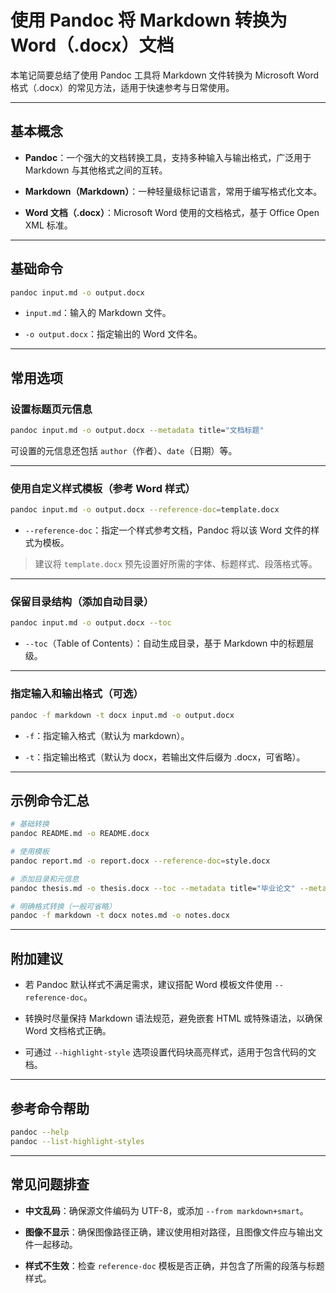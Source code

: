 
# 使用 Pandoc 将 Markdown 转换为 Word（.docx）文档

本笔记简要总结了使用 Pandoc 工具将 Markdown 文件转换为 Microsoft Word 格式（.docx）的常见方法，适用于快速参考与日常使用。

---

## 基本概念

- **Pandoc**：一个强大的文档转换工具，支持多种输入与输出格式，广泛用于 Markdown 与其他格式之间的互转。
    
- **Markdown（Markdown）**：一种轻量级标记语言，常用于编写格式化文本。
    
- **Word 文档（.docx）**：Microsoft Word 使用的文档格式，基于 Office Open XML 标准。
    

---

## 基础命令

```bash
pandoc input.md -o output.docx
```

- `input.md`：输入的 Markdown 文件。
    
- `-o output.docx`：指定输出的 Word 文件名。
    

---

## 常用选项

### 设置标题页元信息

```bash
pandoc input.md -o output.docx --metadata title="文档标题"
```

可设置的元信息还包括 `author`（作者）、`date`（日期）等。

---

### 使用自定义样式模板（参考 Word 样式）

```bash
pandoc input.md -o output.docx --reference-doc=template.docx
```

- `--reference-doc`：指定一个样式参考文档，Pandoc 将以该 Word 文件的样式为模板。
    

> 建议将 `template.docx` 预先设置好所需的字体、标题样式、段落格式等。

---

### 保留目录结构（添加自动目录）

```bash
pandoc input.md -o output.docx --toc
```

- `--toc`（Table of Contents）：自动生成目录，基于 Markdown 中的标题层级。
    

---

### 指定输入和输出格式（可选）

```bash
pandoc -f markdown -t docx input.md -o output.docx
```

- `-f`：指定输入格式（默认为 markdown）。
    
- `-t`：指定输出格式（默认为 docx，若输出文件后缀为 .docx，可省略）。
    

---

## 示例命令汇总

```bash
# 基础转换
pandoc README.md -o README.docx

# 使用模板
pandoc report.md -o report.docx --reference-doc=style.docx

# 添加目录和元信息
pandoc thesis.md -o thesis.docx --toc --metadata title="毕业论文" --metadata author="张三"

# 明确格式转换（一般可省略）
pandoc -f markdown -t docx notes.md -o notes.docx
```

---

## 附加建议

- 若 Pandoc 默认样式不满足需求，建议搭配 Word 模板文件使用 `--reference-doc`。
    
- 转换时尽量保持 Markdown 语法规范，避免嵌套 HTML 或特殊语法，以确保 Word 文档格式正确。
    
- 可通过 `--highlight-style` 选项设置代码块高亮样式，适用于包含代码的文档。
    

---

## 参考命令帮助

```bash
pandoc --help
pandoc --list-highlight-styles
```

---

## 常见问题排查

- **中文乱码**：确保源文件编码为 UTF-8，或添加 `--from markdown+smart`。
    
- **图像不显示**：确保图像路径正确，建议使用相对路径，且图像文件应与输出文件一起移动。
    
- **样式不生效**：检查 `reference-doc` 模板是否正确，并包含了所需的段落与标题样式。

